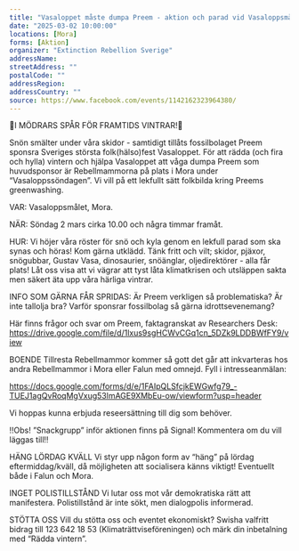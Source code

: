 ```yaml
---
title: "Vasaloppet måste dumpa Preem - aktion och parad vid Vasaloppsmålet"
date: "2025-03-02 10:00:00"
locations: [Mora]
forms: [Aktion]
organizer: "Extinction Rebellion Sverige"
addressName: 
streetAddress: ""
postalCode: ""
addressRegion:
addressCountry: ""
source: https://www.facebook.com/events/1142162323964380/
---
```

💚I MÖDRARS SPÅR FÖR FRAMTIDS VINTRAR!💚

Snön smälter under våra skidor - samtidigt tillåts fossilbolaget Preem sponsra Sveriges största folk(hälso)fest Vasaloppet. För att rädda (och fira och hylla) vintern och hjälpa Vasaloppet att våga dumpa Preem som huvudsponsor är Rebellmammorna på plats i Mora under “Vasaloppssöndagen”. Vi vill på ett lekfullt sätt folkbilda kring Preems greenwashing.

VAR: Vasaloppsmålet, Mora.

NÄR: Söndag 2 mars cirka 10.00 och några timmar framåt.

HUR: Vi höjer våra röster för snö och kyla genom en lekfull parad som ska synas och höras! Kom gärna utklädd. Tänk fritt och vilt; skidor, pjäxor, snögubbar, Gustav Vasa, dinosaurier, snöänglar, oljedirektörer - alla får plats! Låt oss visa att vi vägrar att tyst låta klimatkrisen och utsläppen sakta men säkert äta upp våra härliga vintrar. 

INFO SOM GÄRNA FÅR SPRIDAS:
Är Preem verkligen så problematiska? Är inte tallolja bra? Varför sponsrar fossilbolag så gärna idrottsevenemang?

Här finns frågor och svar om Preem, faktagranskat av Researchers Desk: https://drive.google.com/file/d/1lxus9sgHCWvCGq1cn_5DZk9LDDBWfFY9/view 

BOENDE
Tillresta Rebellmammor kommer så gott det går att inkvarteras hos andra Rebellmammor i Mora eller Falun med omnejd. Fyll i intresseanmälan: 

https://docs.google.com/forms/d/e/1FAIpQLSfcjkEWGwfg79_-TUEJ1agQvRoqMgVxug53lmAGE9XMbEu-ow/viewform?usp=header

Vi hoppas kunna erbjuda reseersättning till dig som behöver.

‼️Obs! ”Snackgrupp” inför aktionen finns på Signal! Kommentera om du vill läggas till‼️

HÄNG LÖRDAG KVÄLL
Vi styr upp någon form av “häng” på lördag eftermiddag/kväll, då möjligheten att socialisera känns viktigt! Eventuellt både i Falun och Mora.

INGET POLISTILLSTÅND
Vi lutar oss mot vår demokratiska rätt att manifestera. Polistillstånd är inte sökt, men dialogpolis informerad.

STÖTTA OSS
Vill du stötta oss och eventet ekonomiskt? Swisha valfritt bidrag till 123 642 18 53 (Klimaträttviseföreningen) och märk din inbetalning med “Rädda vintern”.
